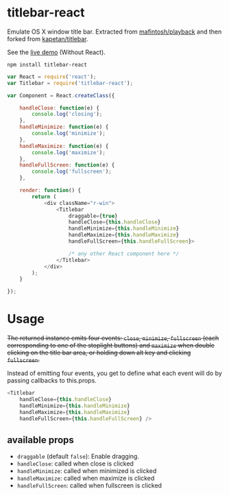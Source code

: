 # titlebar-react

Emulate OS X window title bar. Extracted from [mafintosh/playback](https://github.com/mafintosh/playback) and then forked from [kapetan/titlebar](https://github.com/kapetan/titlebar).

See the [live demo](http://kapetan.github.io/titlebar/demo/index.html) (Without React).

	npm install titlebar-react

```javascript
var React = require('react');
var Titlebar = require('titlebar-react');

var Component = React.createClass({

    handleClose: function(e) {
        console.log('closing');
    },
    handleMinimize: function(e) {
        console.log('minimize');
    },
    handleMaximize: function(e) {
        console.log('maximize');
    },
    handleFullScreen: function(e) {
        console.log('fullscreen');
    },

    render: function() {
        return (
            <div className="r-win">
                <Titlebar
                    draggable={true}
                    handleClose={this.handleClose}
                    handleMinimize={this.handleMinimize}
                    handleMaximize={this.handleMaximize}
                    handleFullScreen={this.handleFullScreen}>

                    /* any other React component here */
                </Titlebar>
            </div>
        );
    }

});

```

# Usage

~~The returned instance emits four events: `close`, `minimize`, `fullscreen` (each corresponding to one of the stoplight buttons) and `maximize` when double clicking on the title bar area, or holding down alt key and clicking `fullscreen`.~~

Instead of emitting four events, you get to define what each event will do by passing callbacks to this.props.

```javascript
<Titlebar
    handleClose={this.handleClose}
    handleMinimize={this.handleMinimize}
    handleMaximize={this.handleMaximize}
    handleFullScreen={this.handleFullScreen} />
```

## available props

- `draggable` (default `false`): Enable dragging.
- `handleClose`: called when close is clicked
- `handleMinimize`: called when minimized is clicked
- `handleMaximize`: called when maximize is clicked
- `handleFullScreen`: called when fullscreen is clicked
